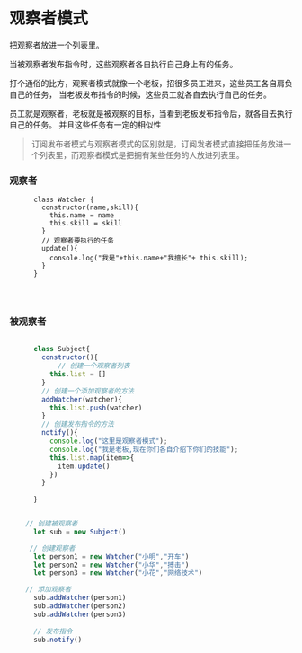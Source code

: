 # 观察者模式

把观察者放进一个列表里。

当被观察者发布指令时，这些观察者各自执行自己身上有的任务。


打个通俗的比方，观察者模式就像一个老板，招很多员工进来，这些员工各自肩负自己的任务，
当老板发布指令的时候，这些员工就各自去执行自己的任务。

员工就是观察者，老板就是被观察的目标，当看到老板发布指令后，就各自去执行自己的任务。
并且这些任务有一定的相似性


> 订阅发布者模式与观察者模式的区别就是，订阅发者模式直接把任务放进一个列表里，而观察者模式是把拥有某些任务的人放进列表里。



  ### 观察者

```JavaScirpt
      class Watcher {
        constructor(name,skill){
          this.name = name
          this.skill = skill
        }
        // 观察者要执行的任务
        update(){
          console.log("我是"+this.name+"我擅长"+ this.skill);
        }
      }

  
    

```

### 被观察者

```JavaScript
   
      class Subject{
        constructor(){
            // 创建一个观察者列表
          this.list = []
        }
        // 创建一个添加观察者的方法
        addWatcher(watcher){
          this.list.push(watcher)
        }
        // 创建发布指令的方法
        notify(){
          console.log("这里是观察者模式");
          console.log("我是老板,现在你们各自介绍下你们的技能");
          this.list.map(item=>{
            item.update()
          })
        }
        
      }

```


```JavaScript 

    // 创建被观察者
      let sub = new Subject()

     // 创建观察者
      let person1 = new Watcher("小明","开车")
      let person2 = new Watcher("小华","搏击")
      let person3 = new Watcher("小花","网络技术")

    // 添加观察者
      sub.addWatcher(person1)
      sub.addWatcher(person2)
      sub.addWatcher(person3)
       
      // 发布指令 
      sub.notify()


```